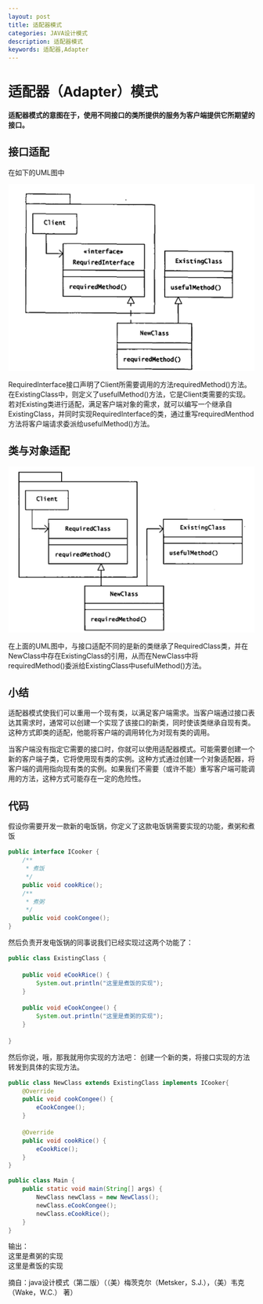 ```yaml
---
layout: post
title: 适配器模式
categories: JAVA设计模式
description: 适配器模式
keywords: 适配器,Adapter
---
```


# 适配器（Adapter）模式

**适配器模式的意图在于，使用不同接口的类所提供的服务为客户端提供它所期望的接口。**

## 接口适配

在如下的UML图中

![](/images/posts/design_pattern/adapter_1.png)

RequiredInterface接口声明了Client所需要调用的方法requiredMethod()方法。在ExistingClass中，则定义了usefulMethod()方法，它是Client类需要的实现。若对Existing类进行适配，满足客户端对象的需求，就可以编写一个继承自ExistingClass，并同时实现RequiredInterface的类，通过重写requiredMenthod方法将客户端请求委派给usefulMethod()方法。

## 类与对象适配

![](/images/posts/design_pattern/adapter_2.png)

在上面的UML图中，与接口适配不同的是新的类继承了RequiredClass类，并在NewClass中存在ExistingClass的引用，从而在NewClass中将requiredMethod()委派给ExistingClass中usefulMethod()方法。

## 小结

适配器模式使我们可以重用一个现有类，以满足客户端需求。当客户端通过接口表达其需求时，通常可以创建一个实现了该接口的新类，同时使该类继承自现有类。这种方式即类的适配，他能将客户端的调用转化为对现有类的调用。

当客户端没有指定它需要的接口时，你就可以使用适配器模式。可能需要创建一个新的客户端子类，它将使用现有类的实例。这种方式通过创建一个对象适配器，将客户端的调用指向现有类的实例。如果我们不需要（或许不能）重写客户端可能调用的方法，这种方式可能存在一定的危险性。

## 代码

假设你需要开发一款新的电饭锅，你定义了这款电饭锅需要实现的功能，煮粥和煮饭

```java
public interface ICooker {
	/**
	 * 煮饭
	 */
	public void cookRice();
	/**
	 * 煮粥
	 */
	public void cookCongee();
}
```

然后负责开发电饭锅的同事说我们已经实现过这两个功能了：

```java
public class ExistingClass {
	
	public void eCookRice() {
		System.out.println("这里是煮饭的实现");
	}
	
	public void eCookCongee() {
		System.out.println("这里是煮粥的实现");
	}

}
```

然后你说，哦，那我就用你实现的方法吧：
创建一个新的类，将接口实现的方法转发到具体的实现方法。

```java
public class NewClass extends ExistingClass implements ICooker{
	@Override
	public void cookCongee() {
		eCookCongee();
	}

	@Override
	public void cookRice() {
		eCookRice();
	}
}
```

```java
public class Main {
	public static void main(String[] args) {
		NewClass newClass = new NewClass();
		newClass.eCookCongee();
		newClass.eCookRice();
	}
}
````

输出：
<br/>这里是煮粥的实现 
<br/>这里是煮饭的实现 










摘自：java设计模式（第二版）（（美）梅茨克尔（Metsker，S.J.），（美）韦克（Wake，W.C.） 著）